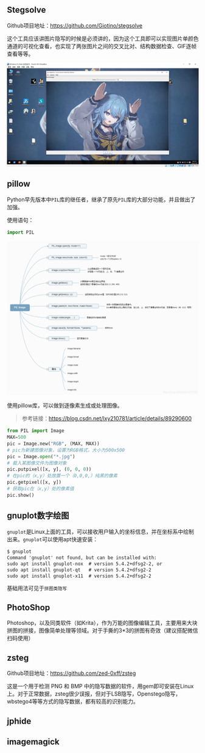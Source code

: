 ## Stegsolve

Github项目地址：https://github.com/Giotino/stegsolve

这个工具应该讲图片隐写的时候是必须讲的，因为这个工具即可以实现图片单颜色通道的可视化查看，也实现了两张图片之间的交叉比对、结构数据检查、GIF逐帧查看等等。

![image-20220122084203135](../CTF-images/image-20220122084203135.png)

## pillow

Python早先版本中`PIL`库的继任者，继承了原先`PIL`库的大部分功能，并且做出了加强。

使用语句：

```python
import PIL
```

![img](../CTF-images/watermark,type_ZmFuZ3poZW5naGVpdGk,shadow_10,text_aHR0cHM6Ly9ibG9nLmNzZG4ubmV0L2x4eTIxMDc4MQ==,size_16,color_FFFFFF,t_70.png)

使用pillow库，可以做到逐像素生成或处理图像。

>   参考链接：https://blog.csdn.net/lxy210781/article/details/89290600

```python
from PIL import Image
MAX=500
pic = Image.new("RGB", (MAX, MAX))
# pic为新建图像对象，设置为RGB格式，大小为500x500
pic = Image.open("*.jpg")
# 载入某图像文件为图像对象
pic.putpixel([x, y], (0, 0, 0))
# 在pic的（x,y）处放置一个（0,0,0,）纯黑的像素
pic.getpixel([x, y])
# 获取pic在（x,y）处的像素值
pic.show()
```

## gnuplot数字绘图

`gnuplot`是Linux上面的工具，可以接收用户输入的坐标信息，并在坐标系中绘制出来。`gnuplot`可以使用apt快速安装：

```shell
$ gnuplot
Command 'gnuplot' not found, but can be installed with:
sudo apt install gnuplot-nox  # version 5.4.2+dfsg2-2, or
sudo apt install gnuplot-qt   # version 5.4.2+dfsg2-2
sudo apt install gnuplot-x11  # version 5.4.2+dfsg2-2
```

基础用法可见于`拼图类隐写`

## PhotoShop

Photoshop，以及同类软件（如Krita），作为万能的图像编辑工具，主要用来大块拼图的拼接，图像简单处理等领域。对于手撕的3*3的拼图有奇效（建议搭配微信扫码使用）

## zsteg

Github项目地址：https://github.com/zed-0xff/zsteg

这是一个用于检测 PNG 和 BMP 中的隐写数据的软件，用gem即可安装在Linux上。对于正常数据，zsteg很少误报，但对于LSB隐写，Openstego隐写，wbstego4等等方式的隐写数据，都有较高的识别能力。

## jphide

## imagemagick

